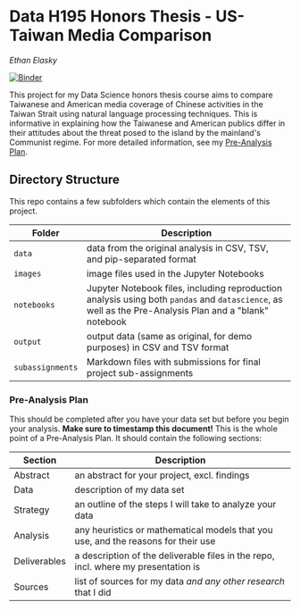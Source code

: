 # Data H195 Honors Thesis - US-Taiwan Media Comparison

_Ethan Elasky_

[![Binder](https://mybinder.org/badge_logo.svg)](https://github.com/ethanelasky)

This project for my Data Science honors thesis course aims to compare Taiwanese and American media coverage of Chinese activities in the Taiwan Strait using natural language processing techniques. This is informative in explaining how the Taiwanese and American publics differ in their attitudes about the threat posed to the island by the mainland's Communist regime. For more detailed information, see my [Pre-Analysis Plan](notebooks/pre-analysis-plan.md).

## Directory Structure

This repo contains a few subfolders which contain the elements of this project.

| Folder | Description |
|-----|-----|
| `data`  | data from the original analysis in CSV, TSV, and pip-separated format  |
| `images`  | image files used in the Jupyter Notebooks  |
| `notebooks`  | Jupyter Notebook files, including reproduction analysis using both `pandas` and `datascience`, as well as the Pre-Analysis Plan and a "blank" notebook  |
| `output`  | output data (same as original, for demo purposes) in CSV and TSV format  |
| `subassignments`  | Markdown files with submissions for final project sub-assignments  |

### Pre-Analysis Plan

This should be completed after you have your data set but before you begin your analysis. **Make sure to timestamp this document!** This is the whole point of a Pre-Analysis Plan. It should contain the following sections:

| Section | Description |
|-----|-----|
| Abstract  | an abstract for your project, excl. findings  |
| Data  | description of my data set  |
| Strategy  | an outline of the steps I will take to analyze your data  |
| Analysis  | any heuristics or mathematical models that you use, and the reasons for their use  |
| Deliverables  | a description of the deliverable files in the repo, incl. where my presentation is  |
| Sources   | list of sources for my data _and any other research_ that I did  |